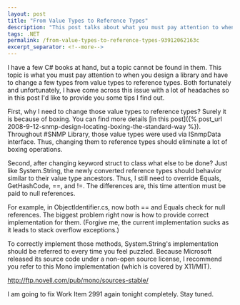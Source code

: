 ```yaml
---
layout: post
title: "From Value Types to Reference Types"
description: "This post talks about what you must pay attention to when you design a library and have to change a few types from value types to reference types."
tags: .NET
permalink: /from-value-types-to-reference-types-93912062163c
excerpt_separator: <!--more-->
---
```

I have a few C# books at hand, but a topic cannot be found in them. This topic is what you must pay attention to when you design a library and have to change a few types from value types to reference types. Both fortunately and unfortunately, I have come across this issue with a lot of headaches so in this post I'd like to provide you some tips I find out.
<!--more-->

First, why I need to change those value types to reference types? Surely it is because of boxing. You can find more details [in this post]({% post_url 2008-9-12-snmp-design-locating-boxing-the-standard-way %}). Throughout #SNMP Library, those value types were used via ISnmpData interface. Thus, changing them to reference types should eliminate a lot of boxing operations.

Second, after changing keyword struct to class what else to be done? Just like System.String, the newly converted reference types should behavior similar to their value type ancestors. Thus, I still need to override Equals, GetHashCode, ==, and !=. The differences are, this time attention must be paid to null references.

For example, in ObjectIdentifier.cs, now both == and Equals check for null references. The biggest problem right now is how to provide correct implementation for them. (Forgive me, the current implementation sucks as it leads to stack overflow exceptions.)

To correctly implement those methods, System.String's implementation should be referred to every time you feel puzzled. Because Microsoft released its source code under a non-open source license, I recommend you refer to this Mono implementation (which is covered by X11/MIT).

http://ftp.novell.com/pub/mono/sources-stable/

I am going to fix Work Item 2991 again tonight completely. Stay tuned.
